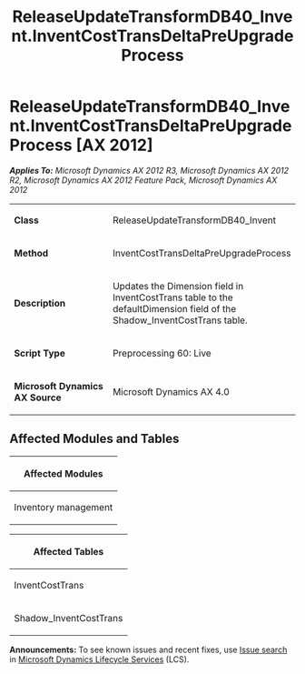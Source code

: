 ﻿---
title: ReleaseUpdateTransformDB40_Invent.InventCostTransDeltaPreUpgradeProcess
TOCTitle: ReleaseUpdateTransformDB40_Invent.InventCostTransDeltaPreUpgradeProcess
ms:assetid: 9e9323ea-499b-e479-5679-d8b2fe54f98b
ms:mtpsurl: https://msdn.microsoft.com/en-us/library/JJ736648(v=AX.60)
ms:contentKeyID: 49710090
ms.date: 05/18/2015
mtps_version: v=AX.60
---

# ReleaseUpdateTransformDB40\_Invent.InventCostTransDeltaPreUpgradeProcess [AX 2012]


_**Applies To:** Microsoft Dynamics AX 2012 R3, Microsoft Dynamics AX 2012 R2, Microsoft Dynamics AX 2012 Feature Pack, Microsoft Dynamics AX 2012_

<table>
<colgroup>
<col style="width: 50%" />
<col style="width: 50%" />
</colgroup>
<tbody>
<tr class="odd">
<td><p><strong>Class</strong></p></td>
<td><p>ReleaseUpdateTransformDB40_Invent</p></td>
</tr>
<tr class="even">
<td><p><strong>Method</strong></p></td>
<td><p>InventCostTransDeltaPreUpgradeProcess</p></td>
</tr>
<tr class="odd">
<td><p><strong>Description</strong></p></td>
<td><p>Updates the Dimension field in InventCostTrans table to the defaultDimension field of the Shadow_InventCostTrans table.</p></td>
</tr>
<tr class="even">
<td><p><strong>Script Type</strong></p></td>
<td><p>Preprocessing 60: Live</p></td>
</tr>
<tr class="odd">
<td><p><strong>Microsoft Dynamics AX Source</strong></p></td>
<td><p>Microsoft Dynamics AX 4.0</p></td>
</tr>
</tbody>
</table>


## Affected Modules and Tables

<table>
<colgroup>
<col style="width: 100%" />
</colgroup>
<thead>
<tr class="header">
<th><p>Affected Modules</p></th>
</tr>
</thead>
<tbody>
<tr class="odd">
<td><p>Inventory management</p></td>
</tr>
</tbody>
</table>


<table>
<colgroup>
<col style="width: 100%" />
</colgroup>
<thead>
<tr class="header">
<th><p>Affected Tables</p></th>
</tr>
</thead>
<tbody>
<tr class="odd">
<td><p>InventCostTrans</p></td>
</tr>
<tr class="even">
<td><p>Shadow_InventCostTrans</p></td>
</tr>
</tbody>
</table>

  
**Announcements:** To see known issues and recent fixes, use [Issue search](http://go.microsoft.com/fwlink/?linkid=389258) in [Microsoft Dynamics Lifecycle Services](http://go.microsoft.com/fwlink/?linkid=306505) (LCS).

